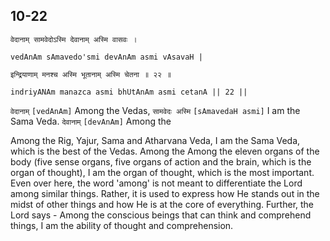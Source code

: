 ## 10-22


```shloka-sa
वेदानाम् सामवेदोऽस्मि देवानाम् अस्मि वासवः ।
```
```shloka-sa-hk
vedAnAm sAmavedo'smi devAnAm asmi vAsavaH |
```
```shloka-sa
इन्द्रियाणाम् मनश्च अस्मि भूतानाम् अस्मि चेतना ॥ २२ ॥
```
```shloka-sa-hk
indriyANAm manazca asmi bhUtAnAm asmi cetanA || 22 ||
```

`वेदानाम्` `[vedAnAm]` Among the Vedas, `सामवेदः अस्मि` `[sAmavedaH asmi]` I am the Sama Veda. `देवानाम्` `[devAnAm]` Among the

Among the Rig, Yajur, Sama and Atharvana Veda, I am the Sama Veda, which is the best of the Vedas. Among the 
Among the eleven organs of the body (five sense organs, five organs of action and the brain, which is the organ of thought), I am the organ of thought, which is the most important. 
Even over here, the word 'among' is not meant to differentiate the Lord among similar things. Rather, it is used to express how He stands out in the midst of other things and how He is at the core of everything.
Further, the Lord says - Among the conscious beings that can think and comprehend things, I am the ability of thought and comprehension.

